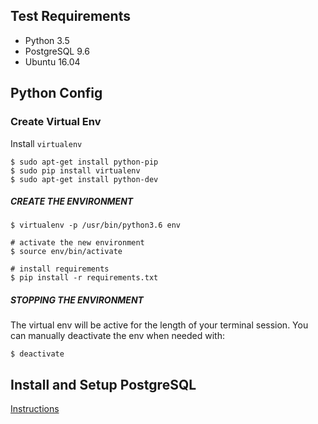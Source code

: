 ## Test Requirements
* Python 3.5
* PostgreSQL 9.6
* Ubuntu 16.04

## Python Config

### Create Virtual Env
Install `virtualenv`

    $ sudo apt-get install python-pip
    $ sudo pip install virtualenv
    $ sudo apt-get install python-dev
    
##### CREATE THE ENVIRONMENT
    $ virtualenv -p /usr/bin/python3.6 env
    
    # activate the new environment
    $ source env/bin/activate
    
    # install requirements
    $ pip install -r requirements.txt
    
##### STOPPING THE ENVIRONMENT
The virtual env will be active for the length of your terminal session. You can manually deactivate the env when needed with:
    
    $ deactivate

## Install and Setup PostgreSQL
[Instructions](https://github.com/simlu/xmonad/blob/master/programs/postgresql.md)
